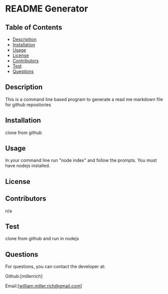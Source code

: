 
  
  # README Generator
  
  
  
  ## Table of Contents
  * [Description](#description)
  * [Installation](#installation)
  * [Usage](#usage)
  * [License](#license)
  * [Contributors](#contributors)
  * [Test](#test)
  * [Questions](#questions)
  
  ## Description
  This is a command line based program to generate a read me markdown file for github repositories
  
  ## Installation 
  clone from github
  
  ## Usage 
  In your command line run "node index" and follow the prompts. You must have nodejs installed.
  
  ## License
  
  
  ## Contributors
  n/a
  
  ## Test
  clone from github and run in nodejs
  
  ## Questions
  For questions, you can contact the developer at:
  
  Github:[millerrich]
  
  Email:[william.miller.rich@gmail.com]
  
  